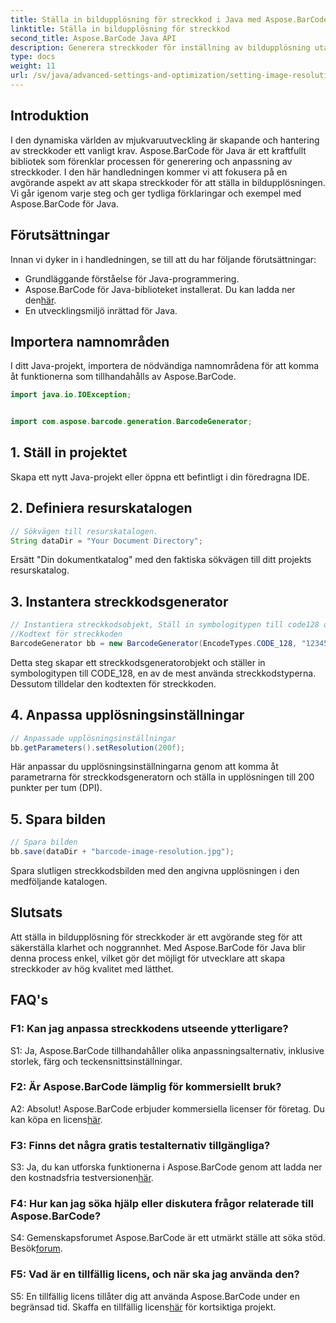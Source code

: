 ```yaml
---
title: Ställa in bildupplösning för streckkod i Java med Aspose.BarCode
linktitle: Ställa in bildupplösning för streckkod
second_title: Aspose.BarCode Java API
description: Generera streckkoder för inställning av bildupplösning utan ansträngning i Java med Aspose.BarCode. Anpassa inställningarna för klarhet och precision.
type: docs
weight: 11
url: /sv/java/advanced-settings-and-optimization/setting-image-resolution-barcode/
---
```

## Introduktion

I den dynamiska världen av mjukvaruutveckling är skapande och hantering av streckkoder ett vanligt krav. Aspose.BarCode för Java är ett kraftfullt bibliotek som förenklar processen för generering och anpassning av streckkoder. I den här handledningen kommer vi att fokusera på en avgörande aspekt av att skapa streckkoder för att ställa in bildupplösningen. Vi går igenom varje steg och ger tydliga förklaringar och exempel med Aspose.BarCode för Java.

## Förutsättningar

Innan vi dyker in i handledningen, se till att du har följande förutsättningar:

- Grundläggande förståelse för Java-programmering.
-  Aspose.BarCode för Java-biblioteket installerat. Du kan ladda ner den[här](https://releases.aspose.com/barcode/java/).
- En utvecklingsmiljö inrättad för Java.

## Importera namnområden

I ditt Java-projekt, importera de nödvändiga namnområdena för att komma åt funktionerna som tillhandahålls av Aspose.BarCode.

```java
import java.io.IOException;


import com.aspose.barcode.generation.BarcodeGenerator;
```

## 1. Ställ in projektet

Skapa ett nytt Java-projekt eller öppna ett befintligt i din föredragna IDE.

## 2. Definiera resurskatalogen

```java
// Sökvägen till resurskatalogen.
String dataDir = "Your Document Directory";
```

Ersätt "Din dokumentkatalog" med den faktiska sökvägen till ditt projekts resurskatalog.

## 3. Instantera streckkodsgenerator

```java
// Instantiera streckkodsobjekt, Ställ in symbologitypen till code128 och Ställ in
//Kodtext för streckkoden
BarcodeGenerator bb = new BarcodeGenerator(EncodeTypes.CODE_128, "1234567");
```

Detta steg skapar ett streckkodsgeneratorobjekt och ställer in symbologitypen till CODE_128, en av de mest använda streckkodstyperna. Dessutom tilldelar den kodtexten för streckkoden.

## 4. Anpassa upplösningsinställningar

```java
// Anpassade upplösningsinställningar
bb.getParameters().setResolution(200f);
```

Här anpassar du upplösningsinställningarna genom att komma åt parametrarna för streckkodsgeneratorn och ställa in upplösningen till 200 punkter per tum (DPI).

## 5. Spara bilden

```java
// Spara bilden
bb.save(dataDir + "barcode-image-resolution.jpg");
```

Spara slutligen streckkodsbilden med den angivna upplösningen i den medföljande katalogen.

## Slutsats

Att ställa in bildupplösning för streckkoder är ett avgörande steg för att säkerställa klarhet och noggrannhet. Med Aspose.BarCode för Java blir denna process enkel, vilket gör det möjligt för utvecklare att skapa streckkoder av hög kvalitet med lätthet.

## FAQ's

### F1: Kan jag anpassa streckkodens utseende ytterligare?

S1: Ja, Aspose.BarCode tillhandahåller olika anpassningsalternativ, inklusive storlek, färg och teckensnittsinställningar.

### F2: Är Aspose.BarCode lämplig för kommersiellt bruk?

 A2: Absolut! Aspose.BarCode erbjuder kommersiella licenser för företag. Du kan köpa en licens[här](https://purchase.aspose.com/buy).

### F3: Finns det några gratis testalternativ tillgängliga?

 S3: Ja, du kan utforska funktionerna i Aspose.BarCode genom att ladda ner den kostnadsfria testversionen[här](https://releases.aspose.com/).

### F4: Hur kan jag söka hjälp eller diskutera frågor relaterade till Aspose.BarCode?

 S4: Gemenskapsforumet Aspose.BarCode är ett utmärkt ställe att söka stöd. Besök[forum](https://forum.aspose.com/c/barcode/13).

### F5: Vad är en tillfällig licens, och när ska jag använda den?

 S5: En tillfällig licens tillåter dig att använda Aspose.BarCode under en begränsad tid. Skaffa en tillfällig licens[här](https://purchase.aspose.com/temporary-license/) för kortsiktiga projekt.